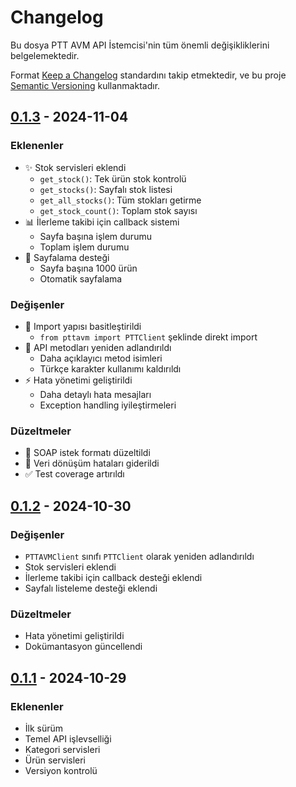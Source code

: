 # Changelog

Bu dosya PTT AVM API İstemcisi'nin tüm önemli değişikliklerini belgelemektedir.

Format [Keep a Changelog](https://keepachangelog.com/en/1.0.0/) standardını takip etmektedir,
ve bu proje [Semantic Versioning](https://semver.org/spec/v2.0.0.html) kullanmaktadır.

## [0.1.3] - 2024-11-04

### Eklenenler
- ✨ Stok servisleri eklendi
  - `get_stock()`: Tek ürün stok kontrolü
  - `get_stocks()`: Sayfalı stok listesi
  - `get_all_stocks()`: Tüm stokları getirme
  - `get_stock_count()`: Toplam stok sayısı
- 📊 İlerleme takibi için callback sistemi
  - Sayfa başına işlem durumu
  - Toplam işlem durumu
- 🔄 Sayfalama desteği
  - Sayfa başına 1000 ürün
  - Otomatik sayfalama

### Değişenler
- 🔨 Import yapısı basitleştirildi
  - `from pttavm import PTTClient` şeklinde direkt import
- 📝 API metodları yeniden adlandırıldı
  - Daha açıklayıcı metod isimleri
  - Türkçe karakter kullanımı kaldırıldı
- ⚡️ Hata yönetimi geliştirildi
  - Daha detaylı hata mesajları
  - Exception handling iyileştirmeleri

### Düzeltmeler
- 🐛 SOAP istek formatı düzeltildi
- 🔧 Veri dönüşüm hataları giderildi
- ✅ Test coverage artırıldı

## [0.1.2] - 2024-10-30

### Değişenler
- `PTTAVMClient` sınıfı `PTTClient` olarak yeniden adlandırıldı
- Stok servisleri eklendi
- İlerleme takibi için callback desteği eklendi
- Sayfalı listeleme desteği eklendi

### Düzeltmeler
- Hata yönetimi geliştirildi
- Dokümantasyon güncellendi

## [0.1.1] - 2024-10-29

### Eklenenler
- İlk sürüm
- Temel API işlevselliği
- Kategori servisleri
- Ürün servisleri
- Versiyon kontrolü

[0.1.3]: https://github.com/selimkosgen/pttavm_python/compare/v0.1.2...v0.1.3
[0.1.2]: https://github.com/selimkosgen/pttavm_python/compare/v0.1.1...v0.1.2
[0.1.1]: https://github.com/selimkosgen/pttavm_python/releases/tag/v0.1.1 